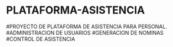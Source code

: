 # PLATAFORMA-ASISTENCIA

#PROYECTO DE PLATAFORMA DE ASISTENCIA PARA PERSONAL.
#ADMINISTRACION DE USUARIOS 
#GENERACION DE NOMINAS
#CONTROL DE ASISTENCIA

